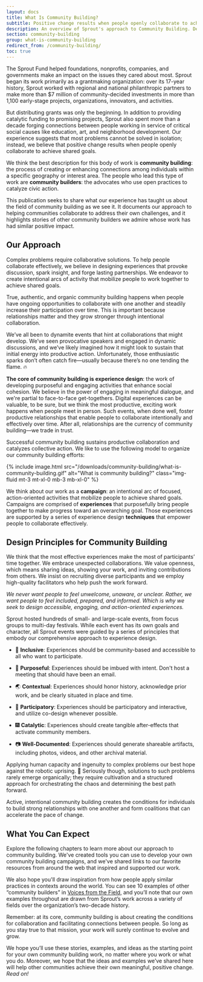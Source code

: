 ```yaml
---
layout: docs
title: What Is Community Building?
subtitle: Positive change results when people openly collaborate to achieve shared goals
description: An overview of Sprout's approach to Community Building. Describes design principles for creating and enhancing connections among people. Useful for fellow community builders who lead similar work and use open practices to catalyze civic action around the world.
section: community-building
group: what-is-community-building
redirect_from: /community-building/
toc: true
---
```


The Sprout Fund helped foundations, nonprofits, companies, and governments make an impact on the issues they cared about most. Sprout began its work primarily as a grantmaking organization: over its 17-year history, Sprout worked with regional and national philanthropic partners to make more than $7 million of community-decided investments in more than 1,100 early-stage projects, organizations, innovators, and activities.

But distributing grants was only the beginning. In addition to providing catalytic funding to promising projects, Sprout also spent more than a decade forging connections between people working in service of critical social causes like education, art, and neighborhood development. Our experience suggests that most problems cannot be solved in isolation; instead, we believe that positive change results when people openly collaborate to achieve shared goals.

We think the best description for this body of work is **community building**: the process of creating or enhancing connections among individuals within a specific geography or interest area. The people who lead this type of work are **community builders**: the advocates who use open practices to catalyze civic action.

This publication seeks to share what our experience has taught us about the field of community building as we see it. It documents our approach to helping communities collaborate to address their own challenges, and it highlights stories of other community builders we admire whose work has had similar positive impact.

## Our Approach

Complex problems require collaborative solutions. To help people collaborate effectively, we believe in designing experiences that provoke discussion, spark insight, and forge lasting partnerships. We endeavor to create intentional arcs of activity that mobilize people to work together to achieve shared goals.

True, authentic, and organic community building happens when people have ongoing opportunities to collaborate with one another and steadily increase their participation over time. This is important because relationships matter and they grow stronger through intentional collaboration.

We’ve all been to dynamite events that hint at collaborations that might develop. We’ve seen provocative speakers and engaged in dynamic discussions, and we’ve likely imagined how it might look to sustain that initial energy into productive action. Unfortunately, those enthusiastic sparks don’t often catch fire—usually because there’s no one tending the flame. 🔥

**The core of community building is experience design**: the work of developing purposeful and engaging activities that enhance social cohesion. We believe in the power of engaging in meaningful dialogue, and we're partial to face-to-face get-togethers. Digital experiences can be valuable, to be sure, but we think the most productive, exciting work happens when people meet in person. Such events, when done well, foster productive relationships that enable people to collaborate intentionally and effectively over time. After all, relationships are the currency of community building—we trade in trust.

Successful community building sustains productive collaboration and catalyzes collective action. We like to use the following model to organize our community building efforts:

<div class="row justify-content-between align-items-center">
  <div class="col-12 col-xl-6 order-xl-last col-xxl-4">
    {% include image.html src="/downloads/community-building/what-is-community-building.gif" alt="What is community building?" class="img-fluid mt-3 mt-xl-0 mb-3 mb-xl-0" %}
  </div>
  <div class="col-12 col-xl-6 order-xl-first col-xxl-8">
    <p>We think about our work as a <strong>campaign</strong>: an intentional arc of focused, action-oriented activities that mobilize people to achieve shared goals. Campaigns are comprised of <strong>experiences</strong> that purposefully bring people together to make progress toward an overarching goal. Those experiences are supported by a series of experience design <strong>techniques</strong> that empower people to collaborate effectively.</p>
  </div>
</div>

## Design Principles for Community Building

We think that the most effective experiences make the most of participants’ time together. We embrace unexpected collaborations. We value openness, which means sharing ideas, showing your work, and inviting contributions from others. We insist on recruiting diverse participants and we employ high-quality facilitators who help push the work forward.

_We never want people to feel unwelcome, unaware, or unclear. Rather, we want people to feel included, prepared, and informed. Which is why we seek to design accessible, engaging, and action-oriented experiences._

Sprout hosted hundreds of small- and large-scale events, from focus groups to multi-day festivals. While each event has its own goals and character, all Sprout events were guided by a series of principles that embody our comprehensive approach to experience design.

* 👐 **Inclusive**: Experiences should be community-based and accessible to all who want to participate.

* 🎯 **Purposeful**: Experiences should be imbued with intent. Don't host a meeting that should have been an email.

* 🌏 **Contextual**: Experiences should honor history, acknowledge prior work, and be clearly situated in place and time.

* 👷 **Participatory**: Experiences should be participatory and interactive, and utilize co-design whenever possible.

* 🎆 **Catalytic**: Experiences should create tangible after-effects that activate community members.

* 📷  **Well-Documented**: Experiences should generate shareable artifacts, including photos, videos, and other archival material.

Applying human capacity and ingenuity to complex problems our best hope against the robotic uprising. 🤖 Seriously though, solutions to such problems rarely emerge organically; they require cultivation and a structured approach for orchestrating the chaos and determining the best path forward.

Active, intentional community building creates the conditions for individuals to build strong relationships with one another and form coalitions that can accelerate the pace of change.

## What You Can Expect

Explore the following chapters to learn more about our approach to community building. We've created tools you can use to develop your own community building campaigns, and we've shared links to our favorite resources from around the web that inspired and supported our work.

We also hope you'll draw inspiration from how people apply similar practices in contexts around the world.  You can see 10 examples of other “community builders” in [Voices from the Field](/community-building/voices-from-the-field/), and you’ll note that our own examples throughout are drawn from Sprout’s work across a variety of fields over the organization’s two-decade history.

Remember: at its core, community building is about creating the conditions for collaboration and facilitating connections between people. So long as you stay true to that mission, your work will surely continue to evolve and grow.

We hope you’ll use these stories, examples, and ideas as the starting point for your own community building work, no matter where you work or what you do. Moreover, we hope that the ideas and examples we’ve shared here will help other communities achieve their own meaningful, positive change. _Read on!_
